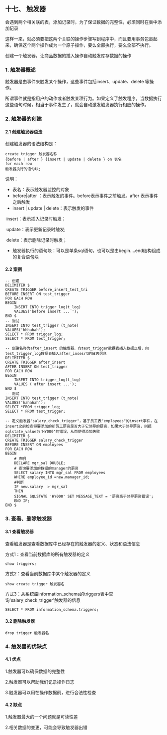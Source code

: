 ## 十七、 触发器

会遇到两个相关联的表，添加记录时，为了保证数据的完整性，必须同时在表中添加记录

这样一来，就必须要把这两个关联的操作步骤写到程序中，而且要用事务包裹起来，确保这个两个操作成为一个原子操作，要么全部执行，要么全部不执行。

创建一个触发器，让商品数据的插入操作自动触发库存数据的操作

### 1. 触发器概述

触发器是由事件来触发某个操作，这些事件包括insert、update、delete 等操作。

所谓事件就是指用户的动作或者触发某项行为。如果定义了触发程序，当数据执行这些语句时候，相当于事件发生了，就会自动激发触发器执行相应的操作。

### 2. 触发器的创建

#### 2.1 创建触发器语法

创建触发器的语法结构是：

```
create trigger 触发器名称
{before | after } {insert | update | delete } on 表名
for each row
触发器执行的语句块;
```

说明：

- 表名：表示触发器监控的对象
- before|after ：表示触发的事件。before表示事件之前触发。after 表示事件之后触发
- insert | update | delete：表示触发的事件

​				insert：表示插入记录时触发；

​				update：表示更新记录时触发;

​				delete：表示删除记录时触发；

- 触发器执行的语句块：可以是单条sql语句，也可以是由begin....end结构组成的复合语句块

#### 2.2 案例

```
-- 创建
DELIMITER $
CREATE TRIGGER before_insert_test_tri
BEFORE INSERT ON test_trigger
FOR EACH ROW
BEGIN
	INSERT INTO trigger_log(t_log)
	VALUES('before insert ... ');
END $
-- 测试
INSERT INTO test_trigger (t_note)
VALUES('hhhahah');
SELECT * FROM trigger_log;
SELECT * FROM test_trigger;
```

```
-- 创建名称为after_insert 的触发器，向test_trigger数据表插入数据之后，向test_trigger_log数据表插入after_insesrt的日志信息
DELIMITER $
CREATE TRIGGER after_insert 
AFTER INSERT ON test_trigger  
FOR EACH ROW
BEGIN
	INSERT INTO trigger_log(t_log)
	VALUES ('after insert ...');
END $
-- 测试
INSERT INTO test_trigger (t_note)
VALUES('hahahah');
SELECT *FROM trigger_log;
SELECT * FROM test_trigger;
```

```
-- 定义触发器"salary_check_trigger"，基于员工表"employees"的insert事件，在insert之前检查将要添加的新员工薪资是否大于它领导的薪资，如果大于领导薪资，则报sqlstate_value为'HY000'的错误，从而使得添加失败
DELIMITER $
CREATE TRIGGER salary_check_trigger 
BEFORE INSERT ON employees 
FOR EACH ROW
BEGIN 
	# 声明
	DECLARE mgr_sal DOUBLE;
	# 查询要添加的数据的manager的薪资
	SELECT salary INTO mgr_sal FROM employees 
	WHERE employee_id =new.manager_id;
	#判断
	IF new.salary  > mgr_sal 
	THEN 
	SIGNAL SQLSTATE 'HY000' SET MESSAGE_TEXT = '薪资高于领导薪资错误';
	END IF;  
END $ 
```

### 3. 查看、删除触发器

#### 3.1 查看触发器

查看触发器是查看数据库中已经存在的触发器的定义、状态和语法信息

方式1：查看当前数据库的所有触发器的定义

```
show triggers;
```

方式2：查看当前数据库中某个触发器的定义

```
show create trigger 触发器名
```

方式3：从系统库information_schema的triggers表中查询'salary_check_trigger'触发器的信息

```
SELECT * FROM information_schema.triggers;
```

#### 3.2 删除触发器

```
drop trigger 触发器名
```

### 4. 触发器的优缺点

#### 4.1 优点

1.触发器可以确保数据的完整性

2.触发器可以帮助我们记录操作日志

3.触发器可以用在操作数据前，进行合法性检查

#### 4.2 缺点

1.触发器最大的一个问题就是可读性差

2.相关数据的变更，可能会导致触发器出错

